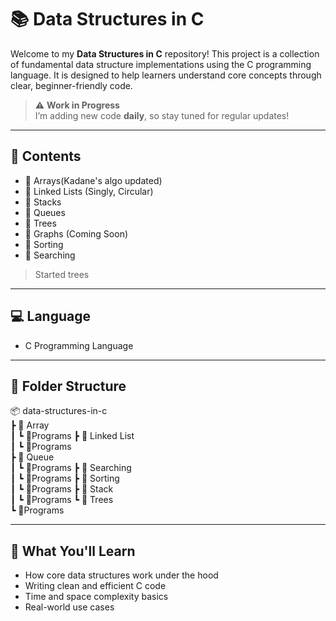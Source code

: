 # 📚 Data Structures in C

Welcome to my **Data Structures in C** repository! This project is a collection of fundamental data structure implementations using the C programming language. It is designed to help learners understand core concepts through clear, beginner-friendly code.

> ⚠️ **Work in Progress**  
> I’m adding new code **daily**, so stay tuned for regular updates!

---

## 🚀 Contents

- 🔹 Arrays(Kadane's algo updated)
- 🔹 Linked Lists (Singly, Circular)  
- 🔹 Stacks  
- 🔹 Queues  
- 🔹 Trees 
- 🔹 Graphs (Coming Soon)  
- 🔹 Sorting
- 🔹 Searching
> Started trees
---

## 💻 Language

- C Programming Language

---
## 📁 Folder Structure

📦 data-structures-in-c  
 ┣ 📂 Array  
 ┃ ┗ 📄Programs 
 ┣ 📂 Linked List  
 ┃ ┗ 📄Programs  
 ┣ 📂 Queue  
 ┃ ┗ 📄Programs 
 ┣ 📂 Searching  
 ┃ ┗ 📄Programs 
 ┣ 📂 Sorting  
 ┃ ┗ 📄Programs 
 ┣ 📂 Stack  
 ┃ ┗ 📄Programs 
 ┗ 📂 Trees  
   ┗ 📄Programs

---

## 🧠 What You'll Learn

- How core data structures work under the hood
- Writing clean and efficient C code
- Time and space complexity basics
- Real-world use cases
